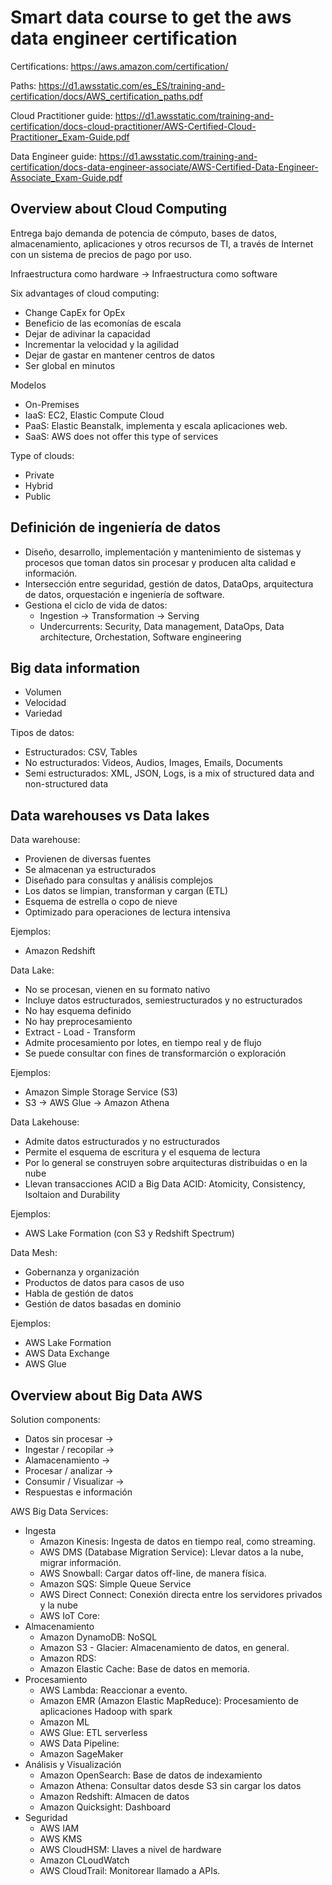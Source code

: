 # Smart data course to get the aws data engineer certification

Certifications: https://aws.amazon.com/certification/

Paths: https://d1.awsstatic.com/es_ES/training-and-certification/docs/AWS_certification_paths.pdf

Cloud Practitioner guide: https://d1.awsstatic.com/training-and-certification/docs-cloud-practitioner/AWS-Certified-Cloud-Practitioner_Exam-Guide.pdf

Data Engineer guide: https://d1.awsstatic.com/training-and-certification/docs-data-engineer-associate/AWS-Certified-Data-Engineer-Associate_Exam-Guide.pdf

## Overview about Cloud Computing

Entrega bajo demanda de potencia de cómputo, bases de datos, almacenamiento, aplicaciones y otros recursos de TI, a través de Internet con un sistema de precios de pago por uso.

Infraestructura como hardware -> Infraestructura como software

Six advantages of cloud computing:
* Change CapEx for OpEx
* Beneficio de las ecomonías de escala
* Dejar de adivinar la capacidad
* Incrementar la velocidad y la agilidad
* Dejar de gastar en mantener centros de datos
* Ser global en minutos

Modelos
* On-Premises
* IaaS: EC2, Elastic Compute Cloud
* PaaS: Elastic Beanstalk, implementa y escala aplicaciones web.
* SaaS: AWS does not offer this type of services

Type of clouds:
* Private
* Hybrid
* Public

## Definición de ingeniería de datos

* Diseño, desarrollo, implementación y mantenimiento de sistemas y procesos que toman datos sin procesar y producen alta calidad e información.
* Intersección entre seguridad, gestión de datos, DataOps, arquitectura de datos, orquestación e ingeniería de software.
* Gestiona el ciclo de vida de datos:
    * Ingestion -> Transformation -> Serving
    * Undercurrents: Security, Data management, DataOps, Data architecture, Orchestation, Software engineering

## Big data information

* Volumen
* Velocidad
* Variedad

Tipos de datos: 
* Estructurados: CSV, Tables
* No estructurados: Videos, Audios, Images, Emails, Documents
* Semi estructurados: XML, JSON, Logs, is a mix of structured data and non-structured data

## Data warehouses vs Data lakes

Data warehouse:
* Provienen de diversas fuentes
* Se almacenan ya estructurados
* Diseñado para consultas y análisis complejos
* Los datos se limpian, transforman y cargan (ETL)
* Esquema de estrella o copo de nieve
* Optimizado para operaciones de lectura intensiva

Ejemplos:
* Amazon Redshift

Data Lake:
* No se procesan, vienen en su formato nativo
* Incluye datos estructurados, semiestructurados y no estructurados
* No hay esquema definido
* No hay preprocesamiento
* Extract - Load - Transform
* Admite procesamiento por lotes, en tiempo real y de flujo
* Se puede consultar con fines de transformarción o exploración

Ejemplos:
* Amazon Simple Storage Service (S3)
* S3 -> AWS Glue -> Amazon Athena

Data Lakehouse:
* Admite datos estructurados y no estructurados
* Permite el esquema de escritura y el esquema de lectura
* Por lo general se construyen sobre arquitecturas distribuidas o en la nube
* Llevan transacciones ACID a Big Data
ACID: Atomicity, Consistency, Isoltaion and Durability

Ejemplos:
* AWS Lake Formation (con S3 y Redshift Spectrum)

Data Mesh:
* Gobernanza y organización 
* Productos de datos para casos de uso
* Habla de gestión de datos
* Gestión de datos basadas en dominio

Ejemplos:
* AWS Lake Formation
* AWS Data Exchange
* AWS Glue

## Overview about Big Data AWS

Solution components:
* Datos sin procesar ->
* Ingestar / recopilar ->
* Alamacenamiento ->
* Procesar / analizar ->
* Consumir / Visualizar ->
* Respuestas e información

AWS Big Data Services:
* Ingesta
    - Amazon Kinesis: Ingesta de datos en tiempo real, como streaming.
    - AWS DMS (Database Migration Service): Llevar datos a la nube, migrar información.
    - AWS Snowball: Cargar datos off-line, de manera física.
    - Amazon SQS: Simple Queue Service
    - AWS Direct Connect: Conexión directa entre los servidores privados y la nube
    - AWS IoT Core: 
* Almacenamiento
    - Amazon DynamoDB: NoSQL
    - Amazon S3 - Glacier: Almacenamiento de datos, en general.
    - Amazon RDS:
    - Amazon Elastic Cache: Base de datos en memoria.
* Procesamiento
    - AWS Lambda: Reaccionar a evento.
    - Amazon EMR (Amazon Elastic MapReduce): Procesamiento de aplicaciones Hadoop with spark
    - Amazon ML
    - AWS Glue: ETL serverless
    - AWS Data Pipeline: 
    - Amazon SageMaker
* Análisis y Visualización
    - Amazon OpenSearch: Base de datos de indexamiento
    - Amazon Athena: Consultar datos desde S3 sin cargar los datos
    - Amazon Redshift: Almacen de datos
    - Amazon Quicksight: Dashboard
* Seguridad
    - AWS IAM
    - AWS KMS
    - AWS CloudHSM: Llaves a nivel de hardware
    - Amazon CLoudWatch
    - AWS CloudTrail: Monitorear llamado a APIs.